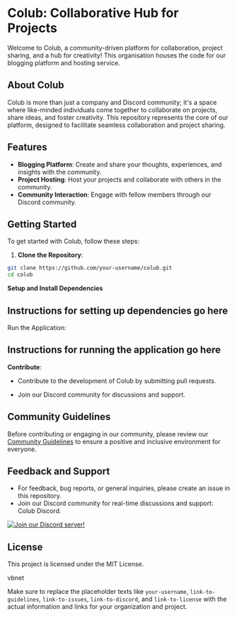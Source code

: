 # Colub: Collaborative Hub for Projects
Welcome to Colub, a community-driven platform for collaboration, project sharing, and a hub for creativity! This organisation houses the code for our blogging platform and hosting service.

## About Colub
Colub is more than just a company and Discord community; it's a space where like-minded individuals come together to collaborate on projects, share ideas, and foster creativity. This repository represents the core of our platform, designed to facilitate seamless collaboration and project sharing.

## Features
- **Blogging Platform**: Create and share your thoughts, experiences, and insights with the community.
- **Project Hosting**: Host your projects and collaborate with others in the community.
- **Community Interaction**: Engage with fellow members through our Discord community.

## Getting Started
To get started with Colub, follow these steps:

1. **Clone the Repository**:
```bash
git clone https://github.com/your-username/colub.git
cd colub
```
**Setup and Install Dependencies**


## Instructions for setting up dependencies go here
Run the Application:

## Instructions for running the application go here
**Contribute**:

- Contribute to the development of Colub by submitting pull requests.

- Join our Discord community for discussions and support.

## Community Guidelines
Before contributing or engaging in our community, please review our [Community Guidelines](https://github.com/Colub-org/.github/blob/main/Community%20Guidelines.md) to ensure a positive and inclusive environment for everyone.

## Feedback and Support
- For feedback, bug reports, or general inquiries, please create an issue in this repository.
- Join our Discord community for real-time discussions and support: Colub Discord.
  
[![Join our Discord server!](https://invidget.switchblade.xyz/K6yW3X8UPy)](https://discord.gg/K6yW3X8UPy)

## License
This project is licensed under the MIT License.

vbnet

Make sure to replace the placeholder texts like ```your-username```, ```link-to-guidelines```, ```link-to-issues```, ```link-to-discord```, and ```link-to-license``` with the actual information and links for your organization and project. 
